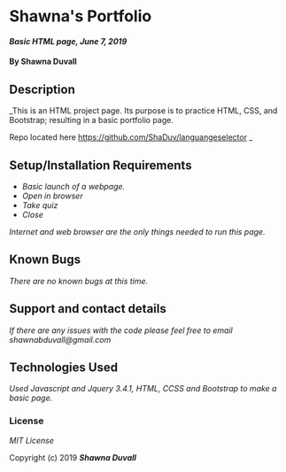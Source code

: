 # Shawna's Portfolio

#### _Basic HTML page, June 7, 2019_

#### By Shawna Duvall

## Description

_This is an HTML project page. Its purpose is to practice HTML, CSS, and Bootstrap; resulting in a basic portfolio page.

Repo located here https://github.com/ShaDuv/languangeselector _

## Setup/Installation Requirements

* _Basic launch of a webpage._
* _Open in browser_
* _Take quiz_
* _Close_

_Internet and web browser are the only things needed to run this page._

## Known Bugs

_There are no known bugs at this time._

## Support and contact details

_If there are any issues with the code please feel free to email shawnabduvall@gmail.com_

## Technologies Used

_Used Javascript and Jquery 3.4.1, HTML, CCSS and Bootstrap to make a basic page._

### License

*MIT License*

Copyright (c) 2019 **_Shawna Duvall_**
